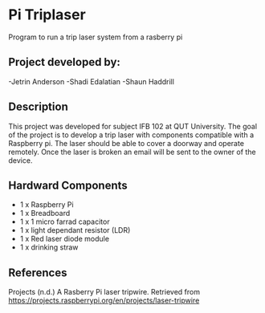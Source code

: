 # Pi Triplaser
Program to run a trip laser system from a rasberry pi

## Project developed by:
-Jetrin Anderson
-Shadi Edalatian
-Shaun Haddrill

## Description
This project was developed for subject IFB 102 at QUT University.
The goal of the project is to develop a trip laser with components compatible with a Raspberry pi. The laser should be able to cover a doorway and operate remotely. Once the laser is broken an email will be sent to the owner of the device.

## Hardward Components
- 1 x Raspberry Pi
- 1 x Breadboard
- 1 x 1 micro farrad capacitor
- 1 x light dependant resistor (LDR)
- 1 x Red laser diode module
- 1 x drinking straw

## References
Projects (n.d.) A Rasberry Pi laser tripwire. Retrieved from https://projects.raspberrypi.org/en/projects/laser-tripwire
